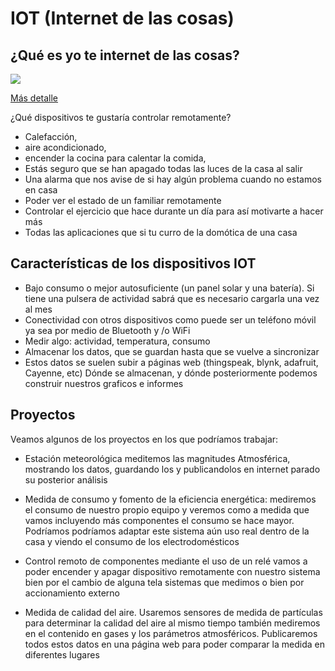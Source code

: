 # IOT (Internet de las cosas)


## ¿Qué es yo te internet de las cosas?


![](./images/2018_Matt_Turck_IoT_Landscape_Final.png)

[Más detalle](./images/2018_Matt_Turck_IoT_Landscape_Final.png)

¿Qué dispositivos te gustaría controlar remotamente?

* Calefacción,
* aire acondicionado,
* encender la cocina para calentar la comida,
* Estás seguro que se han apagado todas las luces de la casa al salir
* Una alarma que nos avise de si hay algún problema cuando no estamos en casa
* Poder ver el estado de un familiar remotamente
* Controlar el ejercicio que hace durante un día para así motivarte a hacer más
* Todas las aplicaciones que si tu curro de la domótica de una casa

## Características de los dispositivos IOT

* Bajo consumo o mejor autosuficiente (un panel solar y una batería). Si tiene una pulsera de actividad sabrá que es necesario cargarla una vez al mes
* Conectividad con otros dispositivos como puede ser un teléfono móvil ya sea por medio de Bluetooth y /o WiFi
* Medir algo: actividad, temperatura, consumo
* Almacenar los datos, que se guardan hasta que se vuelve a sincronizar
* Estos datos se suelen subir a páginas web (thingspeak, blynk, adafruit, Cayenne, etc) Dónde se almacenan, y dónde posteriormente podemos construir nuestros graficos e informes

## Proyectos

Veamos algunos de los proyectos en los que podríamos trabajar:

* Estación meteorológica meditemos las magnitudes Atmosférica, mostrando los datos, guardando los y publicandolos en internet parado su posterior análisis

* Medida de consumo y fomento de la eficiencia energética: mediremos el consumo de nuestro propio equipo y veremos como a medida que vamos incluyendo más componentes el consumo se hace mayor. Podríamos podríamos adaptar este sistema aún uso real dentro de la casa y viendo el consumo de los electrodomésticos

* Control remoto de componentes mediante el uso de un relé vamos a poder encender y apagar dispositivo remotamente con nuestro sistema bien por el cambio de alguna tela sistemas que medimos o bien por accionamiento externo

* Medida de calidad del aire. Usaremos sensores de medida de partículas para determinar la calidad del aire al mismo tiempo también mediremos en el contenido en gases y los parámetros atmosféricos. Publicaremos todos estos datos en una página web para poder comparar la medida en diferentes lugares
